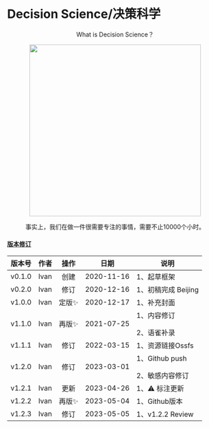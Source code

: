 # Decision Science/决策科学

<div align=center>
</p>
What is Decision Science？
</p>
<img src="https://github.com/IvanaXu/DecisionScience/releases/download/base/0.0.0.0-000.jpeg" height=400>
</p>
事实上，我们在做一件很需要专注的事情，需要不止10000个小时。
</p>
</div>

#### [版本修订](https://github.com/IvanaXu/DecisionScience/projects)

|版本号|作者|操作|日期|说明|
|-|-|:-:|-|-|
|v0.1.0|Ivan|创建  |2020-11-16|1、起草框架|
|v0.2.0|Ivan|修订  |2020-12-16|1、初稿完成 Beijing|
|v1.0.0|Ivan|定版✨|2020-12-17|1、补充封面|
|v1.1.0|Ivan|再版✨|2021-07-25|1、内容修订</p>2、语雀补录|
|v1.1.1|Ivan|修订  |2022-03-15|1、资源链接Ossfs|
|v1.2.0|Ivan|修订  |2023-03-01|1、Github push</p>2、敏感内容修订|
|v1.2.1|Ivan|更新  |2023-04-26|1、⚠️ 标注更新|
|v1.2.2|Ivan|再版✨|2023-05-04|1、Github版本|
|v1.2.3|Ivan|修订  |2023-05-05|1、v1.2.2 Review|
